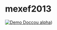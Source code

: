 # mexef2013
[![Demo Doccou alpha](http://share.gifyoutube.com/KzB6Gb.gif)](https://www.youtube.com/watch?v=HN_jtJSIYk8))
